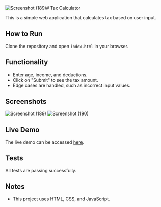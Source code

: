 ![Screenshot (189)](https://github.com/vishulaad/Tax-Calculator/assets/127011625/338c4cda-4308-404f-b52f-6f8fd472ca81)# Tax Calculator

This is a simple web application that calculates tax based on user input. 

## How to Run

Clone the repository and open `index.html` in your browser.

## Functionality

- Enter age, income, and deductions.
- Click on "Submit" to see the tax amount.
- Edge cases are handled, such as incorrect input values.

## Screenshots

![Screenshot (189)](https://github.com/vishulaad/Tax-Calculator/assets/127011625/bd66ba6d-1aae-46e3-a20f-5c53ad2116e8)
![Screenshot (190)](https://github.com/vishulaad/Tax-Calculator/assets/127011625/2a17d7e5-2338-4367-829c-b4de868c20f2)


## Live Demo

The live demo can be accessed [here](https://calcutax.netlify.app/).

## Tests

All tests are passing successfully.

## Notes

- This project uses HTML, CSS, and JavaScript.
